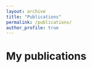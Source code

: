 ```yaml
---
layout: archive
title: "Publications"
permalink: /publications/
author_profile: true
---
```


# My publications
